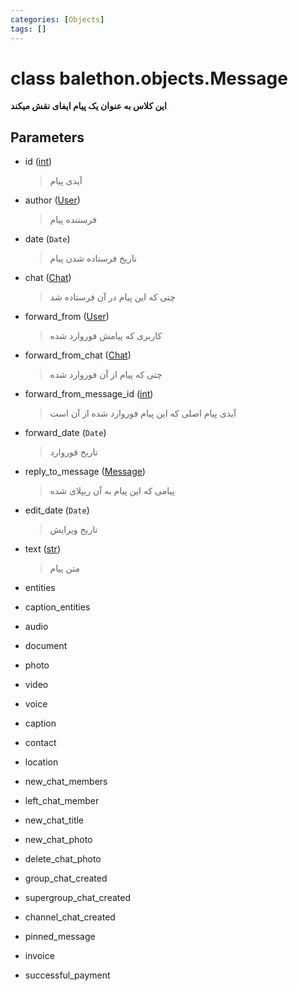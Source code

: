 ```yaml
---
categories: [Objects]
tags: []
---
```


<h1>class balethon.objects.<strong>Message</strong></h1>

<p align="left" dir="rtl"><strong>این کلاس به عنوان یک پیام ایفای نقش میکند</strong></p>

<h2>Parameters</h2>

<ul>
<li>id (<a href="https://docs.python.org/3/library/functions.html#int">int</a>)<blockquote dir="rtl">
<p>آیدی پیام</p>
</blockquote>
</li>
</ul>
<ul>
<li>author (<a href="./user">User</a>)<blockquote dir="rtl">
<p>فرستنده پیام</p>
</blockquote>
</li>
</ul>
<ul>
<li>date (<code>Date</code>)<blockquote dir="rtl">
<p>تاریخ فرستاده شدن پیام</p>
</blockquote>
</li>
</ul>
<ul>
<li>chat (<a href="./chat">Chat</a>)<blockquote dir="rtl">
<p>چتی که این پیام در آن فرستاده شد</p>
</blockquote>
</li>
</ul>
<ul>
<li>forward_from (<a href="./user">User</a>)<blockquote dir="rtl">
<p>کاربری که پیامش فوروارد شده</p>
</blockquote>
</li>
</ul>
<ul>
<li>forward_from_chat (<a href="./chat">Chat</a>)<blockquote dir="rtl">
<p>چتی که پیام از آن فوروارد شده</p>
</blockquote>
</li>
</ul>
<ul>
<li>forward_from_message_id (<a href="https://docs.python.org/3/library/functions.html#int">int</a>)<blockquote dir="rtl">
<p>آیدی پیام اصلی که این پیام فوروارد شده از آن است</p>
</blockquote>
</li>
</ul>
<ul>
<li>forward_date (<code>Date</code>)<blockquote dir="rtl">
<p>تاریخ فوروارد</p>
</blockquote>
</li>
</ul>
<ul>
<li>reply_to_message (<a href="./message">Message</a>)<blockquote dir="rtl">
<p>پیامی که این پیام به آن ریپلای شده</p>
</blockquote>
</li>
</ul>
<ul>
<li>edit_date (<code>Date</code>)<blockquote dir="rtl">
<p>تاریخ ویرایش</p>
</blockquote>
</li>
</ul>
<ul>
<li>text (<a href="https://docs.python.org/3/library/stdtypes.html#str">str</a>)<blockquote dir="rtl">
<p>متن پیام</p>
</blockquote>
</li>
</ul>
<ul>
<li>entities<blockquote dir="rtl"></blockquote>
</li>
</ul>
<ul>
<li>caption_entities<blockquote dir="rtl"></blockquote>
</li>
</ul>
<ul>
<li>audio<blockquote dir="rtl"></blockquote>
</li>
</ul>
<ul>
<li>document<blockquote dir="rtl"></blockquote>
</li>
</ul>
<ul>
<li>photo<blockquote dir="rtl"></blockquote>
</li>
</ul>
<ul>
<li>video<blockquote dir="rtl"></blockquote>
</li>
</ul>
<ul>
<li>voice<blockquote dir="rtl"></blockquote>
</li>
</ul>
<ul>
<li>caption<blockquote dir="rtl"></blockquote>
</li>
</ul>
<ul>
<li>contact<blockquote dir="rtl"></blockquote>
</li>
</ul>
<ul>
<li>location<blockquote dir="rtl"></blockquote>
</li>
</ul>
<ul>
<li>new_chat_members<blockquote dir="rtl"></blockquote>
</li>
</ul>
<ul>
<li>left_chat_member<blockquote dir="rtl"></blockquote>
</li>
</ul>
<ul>
<li>new_chat_title<blockquote dir="rtl"></blockquote>
</li>
</ul>
<ul>
<li>new_chat_photo<blockquote dir="rtl"></blockquote>
</li>
</ul>
<ul>
<li>delete_chat_photo<blockquote dir="rtl"></blockquote>
</li>
</ul>
<ul>
<li>group_chat_created<blockquote dir="rtl"></blockquote>
</li>
</ul>
<ul>
<li>supergroup_chat_created<blockquote dir="rtl"></blockquote>
</li>
</ul>
<ul>
<li>channel_chat_created<blockquote dir="rtl"></blockquote>
</li>
</ul>
<ul>
<li>pinned_message<blockquote dir="rtl"></blockquote>
</li>
</ul>
<ul>
<li>invoice<blockquote dir="rtl"></blockquote>
</li>
</ul>
<ul>
<li>successful_payment<blockquote dir="rtl"></blockquote>
</li>
</ul>